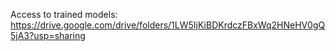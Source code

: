 Access to trained models: https://drive.google.com/drive/folders/1LW5IjKiBDKrdczFBxWq2HNeHV0gQ5jA3?usp=sharing